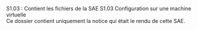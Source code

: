 S1.03 : Contient les fichiers de la SAE S1.03 Configuration sur une machine virtuelle <br>
Ce dossier contient uniquement la notice qui était le rendu de cette SAE. <br>